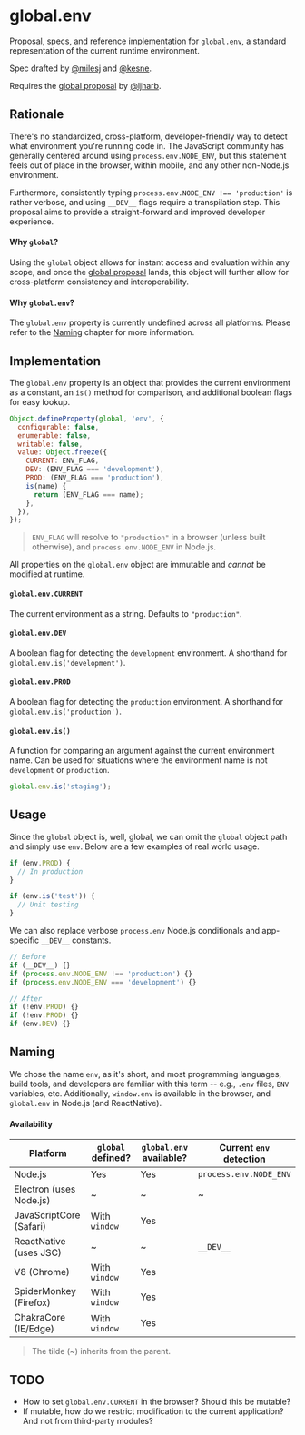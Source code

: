 # global.env

Proposal, specs, and reference implementation for `global.env`, a standard representation of the current runtime environment.

Spec drafted by [@milesj](https://github.com/milesj) and [@kesne](https://github.com/kesne).

Requires the [global proposal](https://github.com/tc39/proposal-global) by [@ljharb](https://github.com/ljharb).

## Rationale

There's no standardized, cross-platform, developer-friendly way to detect what environment you're running code in. The JavaScript community has generally centered around using `process.env.NODE_ENV`, but this statement feels out of place in the browser, within mobile, and any other non-Node.js environment.

Furthermore, consistently typing `process.env.NODE_ENV !== 'production'` is rather verbose, and using `__DEV__` flags require a transpilation step. This proposal aims to provide a straight-forward and improved developer experience.

#### Why `global`?

Using the `global` object allows for instant access and evaluation within any scope, and once the [global proposal](https://github.com/tc39/proposal-global) lands, this object will further allow for cross-platform consistency and interoperability.

#### Why `global.env`?

The `global.env` property is currently undefined across all platforms. Please refer to the [Naming](#naming) chapter for more information.

## Implementation

The `global.env` property is an object that provides the current environment as a constant, an `is()` method for comparison, and additional boolean flags for easy lookup.

```js
Object.defineProperty(global, 'env', {
  configurable: false,
  enumerable: false,
  writable: false,
  value: Object.freeze({
    CURRENT: ENV_FLAG,
    DEV: (ENV_FLAG === 'development'),
    PROD: (ENV_FLAG === 'production'),
    is(name) {
      return (ENV_FLAG === name);
    },
  }),
});
```

> `ENV_FLAG` will resolve to `"production"` in a browser (unless built otherwise), and `process.env.NODE_ENV` in Node.js.

All properties on the `global.env` object are immutable and *cannot* be modified at runtime.

#### `global.env.CURRENT`

The current environment as a string. Defaults to `"production"`.

#### `global.env.DEV`

A boolean flag for detecting the `development` environment. A shorthand for `global.env.is('development')`.

#### `global.env.PROD`

A boolean flag for detecting the `production` environment. A shorthand for `global.env.is('production')`.

#### `global.env.is()`

A function for comparing an argument against the current environment name. Can be used for situations where the environment name is not `development` or `production`.

```js
global.env.is('staging');
```

## Usage

Since the `global` object is, well, global, we can omit the `global` object path and simply use `env`. Below are a few examples of real world usage.

```js
if (env.PROD) {
  // In production
}

if (env.is('test')) {
  // Unit testing
}
```

We can also replace verbose `process.env` Node.js conditionals and app-specific `__DEV__` constants.

```js
// Before
if (__DEV__) {}
if (process.env.NODE_ENV !== 'production') {}
if (process.env.NODE_ENV === 'development') {}

// After
if (!env.PROD) {}
if (!env.PROD) {}
if (env.DEV) {}
```

## Naming

We chose the name `env`, as it's short, and most programming languages, build tools, and developers are familiar with this term -- e.g., `.env` files, `ENV` variables, etc. Additionally, `window.env` is available in the browser, and `global.env` in Node.js (and ReactNative).

#### Availability

| Platform | `global` defined? | `global.env` available? | Current `env` detection |
| --- | --- | --- | --- |
| Node.js | Yes | Yes | `process.env.NODE_ENV` |
| Electron (uses Node.js) | ~ | ~ | ~ |
| JavaScriptCore (Safari) | With `window` | Yes | |
| ReactNative (uses JSC) | ~ | ~ | `__DEV__` |
| V8 (Chrome) | With `window` | Yes | |
| SpiderMonkey (Firefox) | With `window` | Yes | |
| ChakraCore (IE/Edge) | With `window` | Yes | |

> The tilde (~) inherits from the parent.

## TODO

* How to set `global.env.CURRENT` in the browser? Should this be mutable?
* If mutable, how do we restrict modification to the current application? And not from third-party modules?
